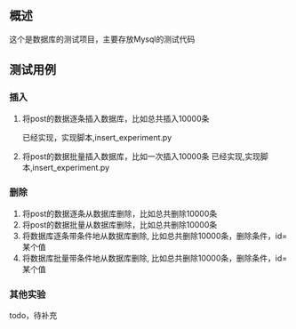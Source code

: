 ## 概述
这个是数据库的测试项目，主要存放Mysql的测试代码

## 测试用例
### 插入
1. 将post的数据逐条插入数据库，比如总共插入10000条

    已经实现，实现脚本,insert_experiment.py
2. 将post的数据批量插入数据库，比如一次插入10000条
    已经实现,实现脚本,insert_experiment.py

### 删除
1. 将post的数据逐条从数据库删除，比如总共删除10000条
2. 将post的数据批量从数据库删除，比如总共删除10000条
3. 将数据库逐条带条件地从数据库删除, 比如总共删除10000条，删除条件，id=某个值
4. 将数据库批量带条件地从数据库删除, 比如总共删除10000条，删除条件，id=某个值

### 其他实验
todo，待补充